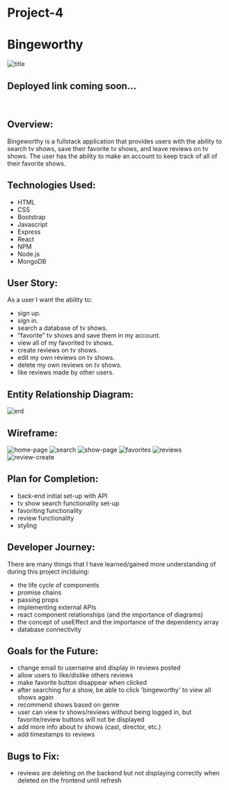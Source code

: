 # Project-4
# Bingeworthy
![title](./images/Bingeworthy.png)

## Deployed link coming soon...
<br>

## Overview:

Bingeworthy is a fullstack application that provides users with the ability to search tv shows, save their favorite tv shows, and leave reviews on tv shows. The user has the ability to make an account to keep track of all of their favorite shows.

## Technologies Used:

- HTML
- CSS
- Bootstrap
- Javascript
- Express 
- React
- NPM
- Node.js
- MongoDB 

## User Story:

As a user I want the ability to:
- sign up.
- sign in. 
- search a database of tv shows.
- "favorite" tv shows and save them in my account.
- view all of my favorited tv shows. 
- create reviews on tv shows. 
- edit my own reviews on tv shows. 
- delete my own reviews on tv shows. 
- like reviews made by other users.

## Entity Relationship Diagram:

![erd](./images/erd.png)

## Wireframe:

![home-page](./images/homepage.png)
![search](./images/search.png)
![show-page](./images/show-page.png)
![favorites](./images/favorites.png)
![reviews](./images/reviews.png)
![review-create](./images/review-create.png)

## Plan for Completion:

- back-end initial set-up with API
- tv show search functionality set-up
- favoriting functionality
- review functionality
- styling

## Developer Journey:
There are many things that I have learned/gained more understanding of during this project inclduing:
- the life cycle of components
- promise chains
- passing props
- implementing external APIs
- react component relationships (and the importance of diagrams)
- the concept of useEffect and the importance of the dependency array
- database connectivity


## Goals for the Future:
- change email to username and display in reviews posted
- allow users to like/dislike others reviews
- make favorite button disappear when clicked
- after searching for a show, be able to click 'bingeworthy' to view all shows again
- recommend shows based on genre
- user can view tv shows/reviews without being logged in, but favorite/review buttons will not be displayed
- add more info about tv shows (cast, director, etc.)
- add timestamps to reviews

## Bugs to Fix:
- reviews are deleting on the backend but not displaying correctly when deleted on the frontend until refresh